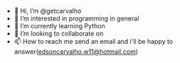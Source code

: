 - 👋 Hi, I’m @getcarvalho
- 👀 I’m interested in  programming in general
- 🌱 I’m currently learning Python
- 💞️ I’m looking to collaborate on 
- 📫 How to reach me send an email and i'll be happy to answer(edsoncarvalho.w11@hotmail.com)


<!---
getcarvalho/getcarvalho is a ✨ special ✨ repository because its `README.md` (this file) appears on your GitHub profile.
You can click the Preview link to take a look at your changes.
--->
